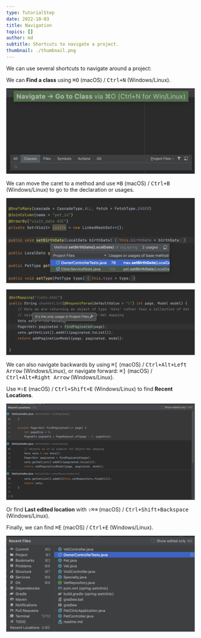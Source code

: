 ```yaml
---
type: TutorialStep
date: 2022-10-03
title: Navigation
topics: []
author: md
subtitle: Shortcuts to navigate a project.
thumbnail: ./thumbnail.png
---
```


We can use several shortcuts to navigate around a project:

We can **Find a class** using <kbd>⌘O</kbd> (macOS) / <kbd>Ctrl+N</kbd> (Windows/Linux).

![Find class](find-class.png)

We can move the caret to a method and use <kbd>⌘B</kbd> (macOS) / <kbd>Ctrl+B</kbd> (Windows/Linux) to go to the declaration or usages.

![Find usages](find-usages.png)

![Find only usage](find-only-usage.png)

We can also navigate backwards by using <kbd>⌘\[</kbd> (macOS) / <kbd>Ctrl+Alt+Left Arrow</kbd> (Windows/Linux), or navigate forward: <kbd>⌘\]</kbd> (macOS) / <kbd>Ctrl+Alt+Right Arrow</kbd> (Windows/Linux).

Use <kbd>⌘⇧E</kbd> (macOS) / <kbd>Ctrl+Shift+E</kbd> (Windows/Linux) to find **Recent Locations**.

![Recent Locations](recent-locations.png)

Or find **Last edited location** with <kbd>⇧⌘⌫</kbd> (macOS) / <kbd>Ctrl+Shift+Backspace</kbd> (Windows/Linux).

Finally, we can find <kbd>⌘E</kbd> (macOS) / <kbd>Ctrl+E</kbd> (Windows/Linux).

![Recent Files](recent-files.png)
